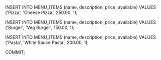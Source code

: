 INSERT INTO MENU_ITEMS (name, description, price, available)
VALUES ('Pizza', 'Cheese Pizza', 250.00, 1);

INSERT INTO MENU_ITEMS (name, description, price, available)
VALUES ('Burger', 'Veg Burger', 150.00, 1);

INSERT INTO MENU_ITEMS (name, description, price, available)
VALUES ('Pasta', 'White Sauce Pasta', 200.00, 1);

COMMIT;
